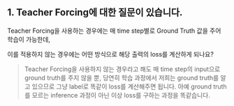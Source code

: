 ## 1. Teacher Forcing에 대한 질문이 있습니다.

Teacher Forcing을 사용하는 경우에는 매 time step별로 Ground Truth 값을 주어 학습이 가능한데,

이를 적용하지 않는 경우에는 어떤 방식으로 해당 출력의 loss를 계산하게 되나요? 



> Teacher Forcing을 사용하지 않는 경우라고 해도 매 time step의 input으로 ground truth를 주지 않을 뿐, 당연히 학습 과정에서 저희는 ground truth를 알고 있으므로 그냥 label로 똑같이 loss를 계산해주면 됩니다. 아예 ground truth를 모르는 inference 과정이 아닌 이상 loss를 구하는 과정을 똑같습니다.